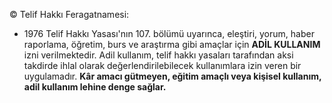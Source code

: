 © Telif Hakkı Feragatnamesi:  
- 1976 Telif Hakkı Yasası'nın 107. bölümü uyarınca, eleştiri, yorum, haber raporlama, öğretim, burs ve araştırma gibi amaçlar için **ADİL KULLANIM** izni verilmektedir. Adil kullanım, telif hakkı yasaları tarafından aksi takdirde ihlal olarak değerlendirilebilecek kullanımlara izin veren bir uygulamadır. **Kâr amacı gütmeyen, eğitim amaçlı veya kişisel kullanım, adil kullanım lehine denge sağlar.**

